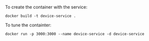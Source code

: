 To create the container with the service:
```
docker build -t device-service .
```

To tune the containter:
```
docker run -p 3000:3000 --name device-service -d device-service
```